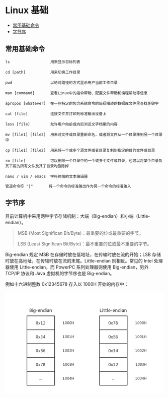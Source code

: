 # Linux 基础

- [常用基础命令](#command)
- [字节序](#order)

## <span id="command">常用基础命令</span>
```text
ls                  用来显示目标列表

cd [path]           用来切换工作目录

pwd                 以绝对路径的方式显示用户当前工作目录

man [command]       查看Linux中的指令帮助、配置文件帮助和编程帮助等信息

apropos [whatever]  在一些特定的包含系统命令的简短描述的数据库文件里查找关键字

cat [file]          连接文件并打印到标准输出设备上

less [file]         允许用户向前或向后浏览文字档案的内容

mv [file1] [file2]  用来对文件或目录重新命名，或者将文件从一个目录移到另一个目录中

cp [file1] [file2]  用来将一个或多个源文件或者目录复制到指定的目的文件或目录

rm [file]           可以删除一个目录中的一个或多个文件或目录，也可以将某个目录及其下属的所有文件及其子目录均删除掉

nano / vim / emacs  字符终端的文本编辑器
```
```text
管道命令符 "|"       将一个命令的标准输出作为另一个命令的标准输入
```


## <span id="order">字节序</span>
目前计算机中采用两种字节存储机制：大端（Big-endian）和小端（Little-endian）。

>MSB (Most Significan Bit/Byte)：最重要的位或最重要的字节。
>
>LSB (Least Significan Bit/Byte)：最不重要的位或最不重要的字节。

Big-endian 规定 MSB 在存储时放在低地址，在传输时放在流的开始；LSB 存储时放在高地址，在传输时放在流的末尾。Little-endian 则相反。常见的 Intel 处理器使用 Little-endian，而 PowerPC 系列处理器则使用 Big-endian，另外 TCP/IP 协议和 Java 虚拟机的字节序也是 Big-endian。

例如十六进制整数 0x12345678 存入以 1000H 开始的内存中：

![](../pic/1.3_byte_order.png)
